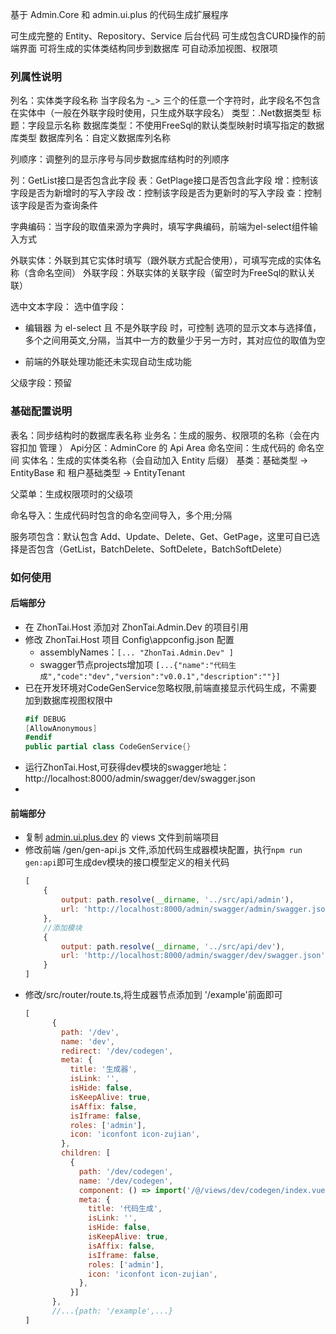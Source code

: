 ﻿
基于 Admin.Core 和 admin.ui.plus 的代码生成扩展程序

可生成完整的 Entity、Repository、Service 后台代码
可生成包含CURD操作的前端界面
可将生成的实体类结构同步到数据库
可自动添加视图、权限项

### 列属性说明
列名：实体类字段名称  当字段名为 -_> 三个的任意一个字符时，此字段名不包含在实体中（一般在外联字段时使用，只生成外联字段名）
类型：.Net数据类型
标题：字段显示名称
数据库类型：不使用FreeSql的默认类型映射时填写指定的数据库类型
数据库列名：自定义数据库列名称

列顺序：调整列的显示序号与同步数据库结构时的列顺序

列：GetList接口是否包含此字段
表：GetPlage接口是否包含此字段
增：控制该字段是否为新增时的写入字段
改：控制该字段是否为更新时的写入字段
查：控制该字段是否为查询条件

字典编码：当字段的取值来源为字典时，填写字典编码，前端为el-select组件输入方式

外联实体：外联到其它实体时填写（跟外联方式配合使用），可填写完成的实体名称（含命名空间）
外联字段：外联实体的关联字段（留空时为FreeSql的默认关联）

选中文本字段：
选中值字段：

- 编辑器 为 el-select 且  不是外联字段 时，可控制 选项的显示文本与选择值，多个之间用英文,分隔，当其中一方的数量少于另一方时，其对应位的取值为空

- 前端的外联处理功能还未实现自动生成功能

父级字段：预留

### 基础配置说明

表名：同步结构时的数据库表名称
业务名：生成的服务、权限项的名称（会在内容扣加 管理 ）
Api分区：AdminCore 的 Api Area
命名空间：生成代码的 命名空间
实体名：生成的实体类名称（会自动加入 Entity 后缀）
基类：基础类型 -> EntityBase 和 租户基础类型 -> EntityTenant

父菜单：生成权限项时的父级项

命名导入：生成代码时包含的命名空间导入，多个用;分隔

服务项包含：默认包含 Add、Update、Delete、Get、GetPage，这里可自已选择是否包含（GetList，BatchDelete、SoftDelete，BatchSoftDelete）

### 如何使用
#### 后端部分
- 在 ZhonTai.Host 添加对 ZhonTai.Admin.Dev 的项目引用
- 修改 ZhonTai.Host 项目 Config\appconfig.json 配置
    - assemblyNames：`[... "ZhonTai.Admin.Dev" ]`
    - swagger节点projects增加项 `[...{"name":"代码生成","code":"dev","version":"v0.0.1","description":""}]`
- 已在开发环境对CodeGenService忽略权限,前端直接显示代码生成，不需要加到数据库视图权限中
    ``` cs
    #if DEBUG
    [AllowAnonymous]
    #endif
    public partial class CodeGenService{}
    ```
- 运行ZhonTai.Host,可获得dev模块的swagger地址：http://localhost:8000/admin/swagger/dev/swagger.json
- 
#### 前端部分
- 复制 [admin.ui.plus.dev](https://github.com/share36/Admin.Core.Dev) 的 views 文件到前端项目
- 修改前端 /gen/gen-api.js 文件,添加代码生成器模块配置，执行`npm run gen:api`即可生成dev模块的接口模型定义的相关代码
    ``` js
    [
        {
            output: path.resolve(__dirname, '../src/api/admin'),
            url: 'http://localhost:8000/admin/swagger/admin/swagger.json',
        },
        //添加模块
        {
            output: path.resolve(__dirname, '../src/api/dev'),
            url: 'http://localhost:8000/admin/swagger/dev/swagger.json',
        }
    ]
    ```
- 修改/src/router/route.ts,将生成器节点添加到 '/example'前面即可
  ```js
  [
        {
          path: '/dev',
          name: 'dev',
          redirect: '/dev/codegen',
          meta: {
            title: '生成器',
            isLink: '',
            isHide: false,
            isKeepAlive: true,
            isAffix: false,
            isIframe: false,
            roles: ['admin'],
            icon: 'iconfont icon-zujian',
          },
          children: [
            {
              path: '/dev/codegen',
              name: '/dev/codegen',
              component: () => import('/@/views/dev/codegen/index.vue'),
              meta: {
                title: '代码生成',
                isLink: '',
                isHide: false,
                isKeepAlive: true,
                isAffix: false,
                isIframe: false,
                roles: ['admin'],
                icon: 'iconfont icon-zujian',
              },
            }]
        },
        //...{path: '/example',...}
  ]
  ```